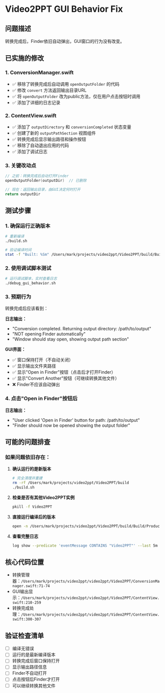# Video2PPT GUI Behavior Fix

## 问题描述
转换完成后，Finder依旧自动弹出，GUI窗口的行为没有改变。

## 已实施的修改

### 1. ConversionManager.swift
- ✅ 移除了转换完成后自动调用 `openOutputFolder` 的代码
- ✅ 修改 `convert` 方法返回输出目录URL
- ✅ 将 `openOutputFolder` 改为public方法，仅在用户点击按钮时调用
- ✅ 添加了详细的日志记录

### 2. ContentView.swift  
- ✅ 添加了 `outputDirectory` 和 `conversionCompleted` 状态变量
- ✅ 创建了新的 `outputPathSection` 视图组件
- ✅ 转换完成后显示输出路径和操作按钮
- ✅ 移除了自动退出应用的代码
- ✅ 添加了调试日志

### 3. 关键改动点
```swift
// 之前：转换完成后自动打开Finder
openOutputFolder(outputDir)  // 已删除

// 现在：返回输出目录，由GUI决定何时打开
return outputDir
```

## 测试步骤

### 1. 确保运行正确版本
```bash
# 重新编译
./build.sh

# 验证编译时间
stat -f "Built: %Sm" /Users/mark/projects/video2ppt/Video2PPT/build/Build/Products/Release/Video2PPT.app
```

### 2. 使用调试脚本测试
```bash
# 运行调试脚本，实时查看日志
./debug_gui_behavior.sh
```

### 3. 预期行为
转换完成后应该看到：

**日志输出：**
- "Conversion completed. Returning output directory: /path/to/output"
- "NOT opening Finder automatically"  
- "Window should stay open, showing output path section"

**GUI界面：**
- ✅ 窗口保持打开（不自动关闭）
- ✅ 显示输出文件夹路径
- ✅ 显示"Open in Finder"按钮（点击后才打开Finder）
- ✅ 显示"Convert Another"按钮（可继续转换其他文件）
- ❌ Finder不应该自动弹出

### 4. 点击"Open in Finder"按钮后
**日志输出：**
- "User clicked 'Open in Finder' button for path: /path/to/output"
- "Finder should now be opened showing the output folder"

## 可能的问题排查

### 如果问题依旧存在：

1. **确认运行的是新版本**
   ```bash
   # 完全清理并重建
   rm -rf /Users/mark/projects/video2ppt/Video2PPT/build
   ./build.sh
   ```

2. **检查是否有其他Video2PPT实例**
   ```bash
   pkill -f Video2PPT
   ```

3. **直接运行编译后的版本**
   ```bash
   open -n /Users/mark/projects/video2ppt/Video2PPT/build/Build/Products/Release/Video2PPT.app
   ```

4. **查看完整日志**
   ```bash
   log show --predicate 'eventMessage CONTAINS "Video2PPT"' --last 5m
   ```

## 核心代码位置

- 转换管理器：`/Users/mark/projects/video2ppt/video2ppt/Video2PPT/ConversionManager.swift:71-74`
- GUI输出显示：`/Users/mark/projects/video2ppt/video2ppt/Video2PPT/ContentView.swift:210-259`
- 转换完成处理：`/Users/mark/projects/video2ppt/video2ppt/Video2PPT/ContentView.swift:300-307`

## 验证检查清单

- [ ] 编译无错误
- [ ] 运行的是最新编译版本
- [ ] 转换完成后窗口保持打开
- [ ] 显示输出路径信息
- [ ] Finder不自动打开
- [ ] 点击按钮后Finder才打开
- [ ] 可以继续转换其他文件